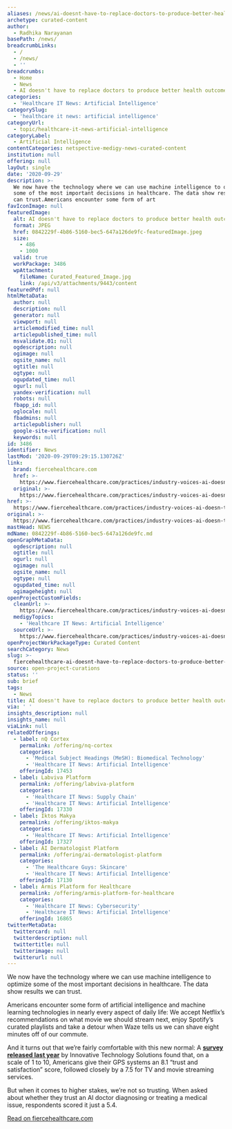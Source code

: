 ```yaml
---
aliases: /news/ai-doesnt-have-to-replace-doctors-to-produce-better-health-outcomes
archetype: curated-content
author:
  - Radhika Narayanan
basePath: /news/
breadcrumbLinks:
  - /
  - /news/
  - ''
breadcrumbs:
  - Home
  - News
  - AI doesn't have to replace doctors to produce better health outcomes
categories:
  - 'Healthcare IT News: Artificial Intelligence'
categorySlug:
  - 'healthcare it news: artificial intelligence'
categoryUrl:
  - topic/healthcare-it-news-artificial-intelligence
categoryLabel:
  - Artificial Intelligence
contentCategories: netspective-medigy-news-curated-content
institution: null
offering: null
layOut: single
date: '2020-09-29'
description: >-
  We now have the technology where we can use machine intelligence to optimize
  some of the most important decisions in healthcare. The data show results we
  can trust.Americans encounter some form of art
favIconImage: null
featuredImage:
  alt: AI doesn't have to replace doctors to produce better health outcomes
  format: JPEG
  href: 0842229f-4b86-5160-bec5-647a126de9fc-featuredImage.jpeg
  size:
    - 486
    - 1000
  valid: true
  workPackage: 3486
  wpAttachment:
    fileName: Curated_Featured_Image.jpg
    link: /api/v3/attachments/9443/content
featuredPdf: null
htmlMetaData:
  author: null
  description: null
  generator: null
  viewport: null
  articlemodified_time: null
  articlepublished_time: null
  msvalidate.01: null
  ogdescription: null
  ogimage: null
  ogsite_name: null
  ogtitle: null
  ogtype: null
  ogupdated_time: null
  ogurl: null
  yandex-verification: null
  robots: null
  fbapp_id: null
  oglocale: null
  fbadmins: null
  articlepublisher: null
  google-site-verification: null
  keywords: null
id: 3486
identifier: News
lastMod: '2020-09-29T09:29:15.130726Z'
link:
  brand: fiercehealthcare.com
  href: >-
    https://www.fiercehealthcare.com/practices/industry-voices-ai-doesn-t-have-to-replace-doctors-to-produce-better-health-outcomes
  original: >-
    https://www.fiercehealthcare.com/practices/industry-voices-ai-doesn-t-have-to-replace-doctors-to-produce-better-health-outcomes
href: >-
  https://www.fiercehealthcare.com/practices/industry-voices-ai-doesn-t-have-to-replace-doctors-to-produce-better-health-outcomes
original: >-
  https://www.fiercehealthcare.com/practices/industry-voices-ai-doesn-t-have-to-replace-doctors-to-produce-better-health-outcomes
mastHead: NEWS
mdName: 0842229f-4b86-5160-bec5-647a126de9fc.md
openGraphMetaData:
  ogdescription: null
  ogtitle: null
  ogurl: null
  ogimage: null
  ogsite_name: null
  ogtype: null
  ogupdated_time: null
  ogimageheight: null
openProjectCustomFields:
  cleanUrl: >-
    https://www.fiercehealthcare.com/practices/industry-voices-ai-doesn-t-have-to-replace-doctors-to-produce-better-health-outcomes
  medigyTopics:
    - 'Healthcare IT News: Artificial Intelligence'
  sourceUrl: >-
    https://www.fiercehealthcare.com/practices/industry-voices-ai-doesn-t-have-to-replace-doctors-to-produce-better-health-outcomes
openProjectWorkPackageType: Curated Content
searchCategory: News
slug: >-
  fiercehealthcare-ai-doesnt-have-to-replace-doctors-to-produce-better-health-outcomes
source: open-project-curations
status: ''
sub: brief
tags:
  - News
title: AI doesn't have to replace doctors to produce better health outcomes
via: ' '
insights_description: null
insights_name: null
viaLink: null
relatedOfferings:
  - label: nQ Cortex
    permalink: /offering/nq-cortex
    categories:
      - 'Medical Subject Headings (MeSH): Biomedical Technology'
      - 'Healthcare IT News: Artificial Intelligence'
    offeringId: 17453
  - label: Labviva Platform
    permalink: /offering/labviva-platform
    categories:
      - 'Healthcare IT News: Supply Chain'
      - 'Healthcare IT News: Artificial Intelligence'
    offeringId: 17330
  - label: Iktos Makya
    permalink: /offering/iktos-makya
    categories:
      - 'Healthcare IT News: Artificial Intelligence'
    offeringId: 17327
  - label: AI Dermatologist Platform
    permalink: /offering/ai-dermatologist-platform
    categories:
      - 'The Healthcare Guys: Skincare'
      - 'Healthcare IT News: Artificial Intelligence'
    offeringId: 17130
  - label: Armis Platform for Healthcare
    permalink: /offering/armis-platform-for-healthcare
    categories:
      - 'Healthcare IT News: Cybersecurity'
      - 'Healthcare IT News: Artificial Intelligence'
    offeringId: 16865
twitterMetaData:
  twittercard: null
  twitterdescription: null
  twittertitle: null
  twitterimage: null
  twitterurl: null
---
```

<p>We now have the technology where we can use machine intelligence to optimize some of the most important decisions in healthcare. The data show results we can trust.</p><p>Americans encounter some form of artificial intelligence and machine learning technologies in nearly every aspect of daily life: We accept Netflix’s recommendations on what movie we should stream next, enjoy Spotify’s curated playlists and take a detour when Waze tells us we can shave eight minutes off of our commute.</p><p>And it turns out that we’re fairly comfortable with this new normal: A <a href="https://protect-us.mimecast.com/s/dHiuCBBjvyf82Xmtz_KPP?domain=innovativetech.com"><strong>survey released last year</strong></a> by Innovative Technology Solutions found that, on a scale of 1 to 10, Americans give their GPS systems an 8.1 “trust and satisfaction” score, followed closely by a 7.5 for TV and movie streaming services.&nbsp;</p><p>But when it comes to higher stakes, we’re not so trusting. When asked about whether they trust an AI doctor diagnosing or treating a medical issue, respondents scored it just a 5.4.&nbsp;</p><p><a href="https://www.fiercehealthcare.com/practices/industry-voices-ai-doesn-t-have-to-replace-doctors-to-produce-better-health-outcomes">Read on fiercehealthcare.com</a></p>